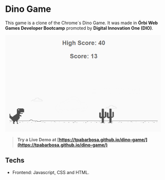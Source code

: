 # Dino Game

This game is a clone of the Chrome´s Dino Game. It was made in **Órbi Web Games Developer Bootcamp** promoted by **Digital Innovation One (DIO)**.

![game play](docs/gameplay.png?raw=true)

> **Try a Live Demo at [https://tpabarbosa.github.io/dino-game/](https://tpabarbosa.github.io/dino-game/)**

## Techs

- Frontend: Javascript, CSS and HTML.
